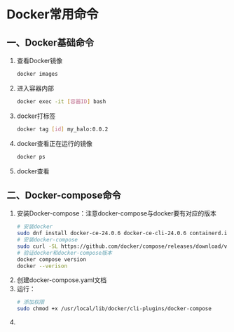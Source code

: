 # Docker常用命令


## 一、Docker基础命令
1. 查看Docker镜像
   ```bash
   docker images
   ```
2. 进入容器内部
   ```bash
   docker exec -it [容器ID] bash
   ```
3. docker打标签
   ```bash
   docker tag [id] my_halo:0.0.2
   ```
4. docker查看正在运行的镜像
   ```bash
   docker ps
   ```
5. docker查看


## 二、Docker-compose命令
1. 安装Docker-compose：注意docker-compose与docker要有对应的版本
   ```bash
   # 安装docker
   sudo dnf install docker-ce-24.0.6 docker-ce-cli-24.0.6 containerd.io
   # 安装docker-compose
   sudo curl -SL https://github.com/docker/compose/releases/download/v2.20.3/docker-compose-linux-x86_64 -o /usr/local/lib/docker/cli-plugins/docker-compose
   # 验证docker和docker-compose版本
   docker compose version
   docker --verison
   ```
2. 创建docker-compose.yaml文档
3. 运行：
   ```bash
   # 添加权限
   sudo chmod +x /usr/local/lib/docker/cli-plugins/docker-compose
   
   ```
4. 

